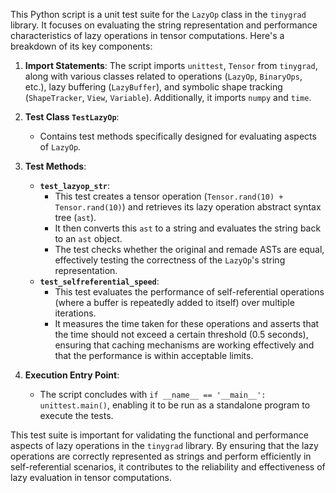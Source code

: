 This Python script is a unit test suite for the `LazyOp` class in the `tinygrad` library. It focuses on evaluating the string representation and performance characteristics of lazy operations in tensor computations. Here's a breakdown of its key components:

1. **Import Statements**: The script imports `unittest`, `Tensor` from `tinygrad`, along with various classes related to operations (`LazyOp`, `BinaryOps`, etc.), lazy buffering (`LazyBuffer`), and symbolic shape tracking (`ShapeTracker`, `View`, `Variable`). Additionally, it imports `numpy` and `time`.

2. **Test Class `TestLazyOp`**:
   - Contains test methods specifically designed for evaluating aspects of `LazyOp`.

3. **Test Methods**:
   - **`test_lazyop_str`**: 
     - This test creates a tensor operation (`Tensor.rand(10) + Tensor.rand(10)`) and retrieves its lazy operation abstract syntax tree (`ast`).
     - It then converts this `ast` to a string and evaluates the string back to an `ast` object.
     - The test checks whether the original and remade ASTs are equal, effectively testing the correctness of the `LazyOp`'s string representation.
   - **`test_selfreferential_speed`**:
     - This test evaluates the performance of self-referential operations (where a buffer is repeatedly added to itself) over multiple iterations.
     - It measures the time taken for these operations and asserts that the time should not exceed a certain threshold (0.5 seconds), ensuring that caching mechanisms are working effectively and that the performance is within acceptable limits.

4. **Execution Entry Point**:
   - The script concludes with `if __name__ == '__main__': unittest.main()`, enabling it to be run as a standalone program to execute the tests.

This test suite is important for validating the functional and performance aspects of lazy operations in the `tinygrad` library. By ensuring that the lazy operations are correctly represented as strings and perform efficiently in self-referential scenarios, it contributes to the reliability and effectiveness of lazy evaluation in tensor computations.